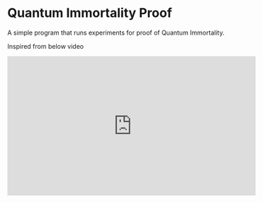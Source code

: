 # Quantum Immortality Proof
A simple program that runs experiments for proof of Quantum Immortality.

Inspired from below video
<iframe width="560" height="315" src="https://www.youtube.com/embed/7wK4peez9zE?si=2WGNt_YyriN8-FDJ&amp;controls=0" title="YouTube video player" frameborder="0" allow="accelerometer; autoplay; clipboard-write; encrypted-media; gyroscope; picture-in-picture; web-share" referrerpolicy="strict-origin-when-cross-origin" allowfullscreen></iframe>
